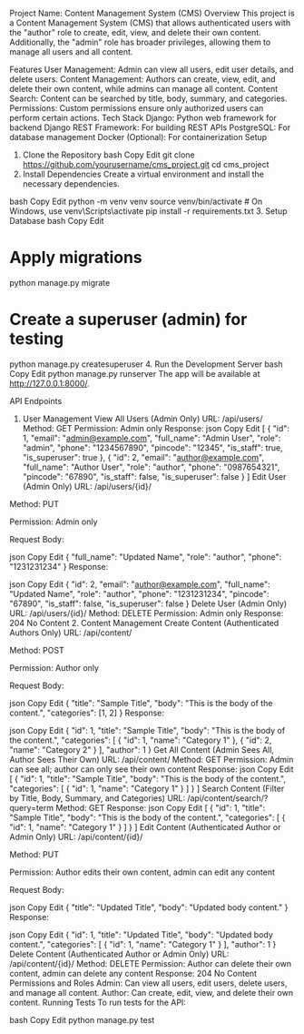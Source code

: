 Project Name: Content Management System (CMS)
Overview
This project is a Content Management System (CMS) that allows authenticated users with the "author" role to create, edit, view, and delete their own content. Additionally, the "admin" role has broader privileges, allowing them to manage all users and all content.

Features
User Management: Admin can view all users, edit user details, and delete users.
Content Management: Authors can create, view, edit, and delete their own content, while admins can manage all content.
Content Search: Content can be searched by title, body, summary, and categories.
Permissions: Custom permissions ensure only authorized users can perform certain actions.
Tech Stack
Django: Python web framework for backend
Django REST Framework: For building REST APIs
PostgreSQL: For database management
Docker (Optional): For containerization
Setup
1. Clone the Repository
bash
Copy
Edit
git clone https://github.com/yourusername/cms_project.git
cd cms_project
2. Install Dependencies
Create a virtual environment and install the necessary dependencies.

bash
Copy
Edit
python -m venv venv
source venv/bin/activate  # On Windows, use venv\Scripts\activate
pip install -r requirements.txt
3. Setup Database
bash
Copy
Edit
# Apply migrations
python manage.py migrate

# Create a superuser (admin) for testing
python manage.py createsuperuser
4. Run the Development Server
bash
Copy
Edit
python manage.py runserver
The app will be available at http://127.0.0.1:8000/.

API Endpoints
1. User Management
View All Users (Admin Only)
URL: /api/users/
Method: GET
Permission: Admin only
Response:
json
Copy
Edit
[
  {
    "id": 1,
    "email": "admin@example.com",
    "full_name": "Admin User",
    "role": "admin",
    "phone": "1234567890",
    "pincode": "12345",
    "is_staff": true,
    "is_superuser": true
  },
  {
    "id": 2,
    "email": "author@example.com",
    "full_name": "Author User",
    "role": "author",
    "phone": "0987654321",
    "pincode": "67890",
    "is_staff": false,
    "is_superuser": false
  }
]
Edit User (Admin Only)
URL: /api/users/{id}/

Method: PUT

Permission: Admin only

Request Body:

json
Copy
Edit
{
  "full_name": "Updated Name",
  "role": "author",
  "phone": "1231231234"
}
Response:

json
Copy
Edit
{
  "id": 2,
  "email": "author@example.com",
  "full_name": "Updated Name",
  "role": "author",
  "phone": "1231231234",
  "pincode": "67890",
  "is_staff": false,
  "is_superuser": false
}
Delete User (Admin Only)
URL: /api/users/{id}/
Method: DELETE
Permission: Admin only
Response: 204 No Content
2. Content Management
Create Content (Authenticated Authors Only)
URL: /api/content/

Method: POST

Permission: Author only

Request Body:

json
Copy
Edit
{
  "title": "Sample Title",
  "body": "This is the body of the content.",
  "categories": [1, 2]
}
Response:

json
Copy
Edit
{
  "id": 1,
  "title": "Sample Title",
  "body": "This is the body of the content.",
  "categories": [
    {
      "id": 1,
      "name": "Category 1"
    },
    {
      "id": 2,
      "name": "Category 2"
    }
  ],
  "author": 1
}
Get All Content (Admin Sees All, Author Sees Their Own)
URL: /api/content/
Method: GET
Permission: Admin can see all; author can only see their own content
Response:
json
Copy
Edit
[
  {
    "id": 1,
    "title": "Sample Title",
    "body": "This is the body of the content.",
    "categories": [
      {
        "id": 1,
        "name": "Category 1"
      }
    ]
  }
]
Search Content (Filter by Title, Body, Summary, and Categories)
URL: /api/content/search/?query=term
Method: GET
Response:
json
Copy
Edit
[
  {
    "id": 1,
    "title": "Sample Title",
    "body": "This is the body of the content.",
    "categories": [
      {
        "id": 1,
        "name": "Category 1"
      }
    ]
  }
]
Edit Content (Authenticated Author or Admin Only)
URL: /api/content/{id}/

Method: PUT

Permission: Author edits their own content, admin can edit any content

Request Body:

json
Copy
Edit
{
  "title": "Updated Title",
  "body": "Updated body content."
}
Response:

json
Copy
Edit
{
  "id": 1,
  "title": "Updated Title",
  "body": "Updated body content.",
  "categories": [
    {
      "id": 1,
      "name": "Category 1"
    }
  ],
  "author": 1
}
Delete Content (Authenticated Author or Admin Only)
URL: /api/content/{id}/
Method: DELETE
Permission: Author can delete their own content, admin can delete any content
Response: 204 No Content
Permissions and Roles
Admin: Can view all users, edit users, delete users, and manage all content.
Author: Can create, edit, view, and delete their own content.
Running Tests
To run tests for the API:

bash
Copy
Edit
python manage.py test
